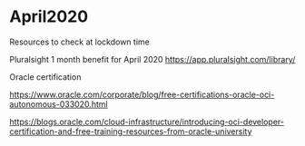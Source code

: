 # April2020
Resources to check at lockdown time

Pluralsight 1 month benefit for April 2020
https://app.pluralsight.com/library/ 

Oracle certification

https://www.oracle.com/corporate/blog/free-certifications-oracle-oci-autonomous-033020.html

https://blogs.oracle.com/cloud-infrastructure/introducing-oci-developer-certification-and-free-training-resources-from-oracle-university
